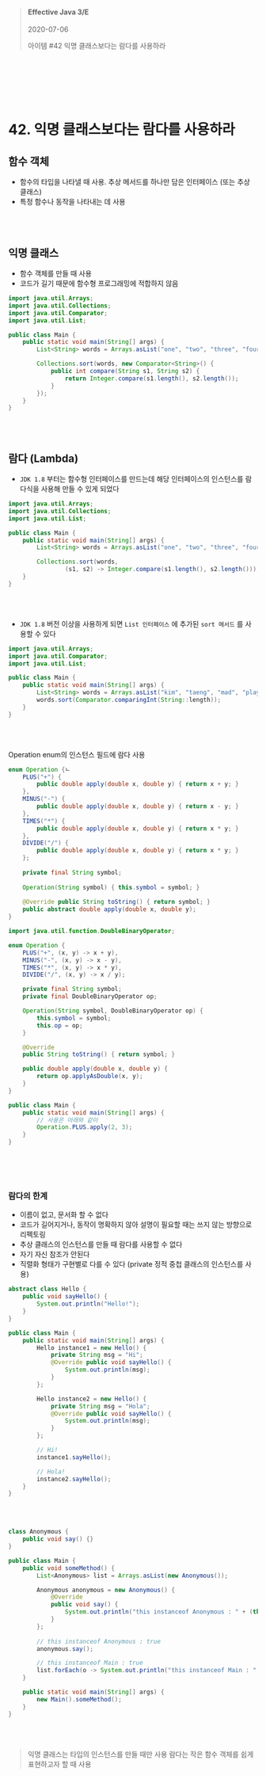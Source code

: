

> #### Effective Java 3/E
> 2020-07-06
>
> 아이템 #42 익명 클래스보다는 람다를 사용하라

<br><br><br><br><br>





# 42. 익명 클래스보다는 람다를 사용하라
## 함수 객체
* 함수의 타입을 나타낼 때 사용. 추상 메서드를 하나만 담은 인터페이스 (또는 추상 클래스)
* 특정 함수나 동작을 나타내는 데 사용

<br><br>

## 익명 클래스
* 함수 객체를 만들 때 사용
* 코드가 길기 때문에 함수형 프로그래밍에 적합하지 않음

``` java
import java.util.Arrays;
import java.util.Collections;
import java.util.Comparator;
import java.util.List;

public class Main {
    public static void main(String[] args) {
        List<String> words = Arrays.asList("one", "two", "three", "four");

        Collections.sort(words, new Comparator<String>() {
            public int compare(String s1, String s2) {
                return Integer.compare(s1.length(), s2.length());
            }
        });
    }
}
```




<br><br>


## 람다 (Lambda)

* `JDK 1.8` 부터는 함수형 인터페이스를 만드는데 해당 인터페이스의 인스턴스를 람다식을 사용해 만들 수 있게 되었다

``` java
import java.util.Arrays;
import java.util.Collections;
import java.util.List;

public class Main {
    public static void main(String[] args) {
        List<String> words = Arrays.asList("one", "two", "three", "four");

        Collections.sort(words,
                (s1, s2) -> Integer.compare(s1.length(), s2.length()));
    }
}
```
<br><br>

* `JDK 1.8` 버전 이상을 사용하게 되면 `List 인터페이스` 에 추가된 `sort 메서드` 를 사용할 수 있다

``` java
import java.util.Arrays;
import java.util.Comparator;
import java.util.List;

public class Main {
    public static void main(String[] args) {
        List<String> words = Arrays.asList("kim", "taeng", "mad", "play");
        words.sort(Comparator.comparingInt(String::length));
    }
}
```
<br><br>

Operation enum의 인스턴스 필드에 람다 사용

``` java
enum Operation {ㄴ
    PLUS("+") { 
        public double apply(double x, double y) { return x + y; }
    },
    MINUS("-") {
        public double apply(double x, double y) { return x - y; }
    },
    TIMES("*") {
        public double apply(double x, double y) { return x * y; }
    },
    DIVIDE("/") {
        public double apply(double x, double y) { return x * y; }
    };
    
    private final String symbol;
   
    Operation(String symbol) { this.symbol = symbol; }
    
    @Override public String toString() { return symbol; } 
    public abstract double apply(double x, double y);
}
```

``` java
import java.util.function.DoubleBinaryOperator;

enum Operation {
    PLUS("+", (x, y) -> x + y),
    MINUS("-", (x, y) -> x - y),
    TIMES("*", (x, y) -> x * y),
    DIVIDE("/", (x, y) -> x / y);

    private final String symbol;
    private final DoubleBinaryOperator op;

    Operation(String symbol, DoubleBinaryOperator op) {
        this.symbol = symbol;
        this.op = op;
    }

    @Override
    public String toString() { return symbol; }

    public double apply(double x, double y) {
        return op.applyAsDouble(x, y);
    }
}

public class Main {
    public static void main(String[] args) {
        // 사용은 아래와 같이
        Operation.PLUS.apply(2, 3);
    }
}
```
<br><br><br>

### 람다의 한계

* 이름이 없고, 문서화 할 수 없다
* 코드가 길어지거나, 동작이 명확하지 않아 설명이 필요할 때는 쓰지 않는 방향으로 리펙토링
* 추상 클래스의 인스턴스를 만들 때 람다를 사용할 수 없다
* 자기 자신 참조가 안된다
* 직렬화 형태가 구현별로 다를 수 있다 (private 정적 중첩 클래스의 인스턴스를 사용)

``` java
abstract class Hello {
    public void sayHello() {
        System.out.println("Hello!");
    }
}

public class Main {
    public static void main(String[] args) {
        Hello instance1 = new Hello() {
            private String msg = "Hi";
            @Override public void sayHello() {
                System.out.println(msg);
            }
        };

        Hello instance2 = new Hello() {
            private String msg = "Hola";
            @Override public void sayHello() {
                System.out.println(msg);
            }
        };

        // Hi!
        instance1.sayHello();

        // Hola!
        instance2.sayHello();
    }
}
```
<br><br>

``` java 
class Anonymous {
    public void say() {}
}

public class Main {
    public void someMethod() {
        List<Anonymous> list = Arrays.asList(new Anonymous());

        Anonymous anonymous = new Anonymous() {
            @Override
            public void say() {
                System.out.println("this instanceof Anonymous : " + (this instanceof Anonymous));
            }
        };
        
        // this instanceof Anonymous : true
        anonymous.say();

        // this instanceof Main : true
        list.forEach(o -> System.out.println("this instanceof Main : " + (this instanceof Main)));
    }

    public static void main(String[] args) {
        new Main().someMethod();
    }
}
```

<br><br>

> 익명 클래스는 타입의 인스턴스를 만들 때만 사용
> 람다는 작은 함수 객체를 쉽게 표현하고자 할 때 사용